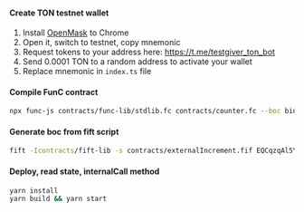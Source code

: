 #### Create TON testnet wallet
1. Install [OpenMask](https://chrome.google.com/webstore/detail/openmask/penjlddjkjgpnkllboccdgccekpkcbin?utm_source=openmask) to Chrome
2. Open it, switch to testnet, copy mnemonic
3. Request tokens to your address here: https://t.me/testgiver_ton_bot
4. Send 0.0001 TON to a random address to activate your wallet
5. Replace mnemonic in `index.ts` file


#### Compile FunC contract
```bash
npx func-js contracts/func-lib/stdlib.fc contracts/counter.fc --boc bin/counter.cell
```
#### Generate boc from fift script
```bash
fift -Icontracts/fift-lib -s contracts/externalIncrement.fif EQCqzqAl5Yg4sj0jk5BcX8qg24cunlsOs_2xPHJ-xwwqejhM 2 4
```

#### Deploy, read state, internalCall method
```bash
yarn install
yarn build && yarn start
``` 
